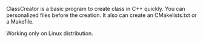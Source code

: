 ClassCreator is a basic program to create class in C++ quickly.
You can personalized files before the creation.
It also can create an CMakelists.txt or a Makefile.

Working only on Linux distribution.
